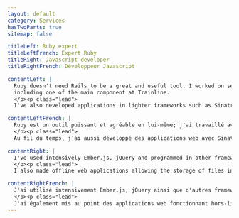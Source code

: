 ```yaml
---
layout: default
category: Services
hasTwoParts: true
sitemap: false

titleLeft: Ruby expert
titleLeftFrench: Expert Ruby
titleRight: Javascript developer
titleRightFrench: Développeur Javascript

contentLeft: |
  Ruby doesn't need Rails to be a great and useful tool. I worked on several framework-less ruby applications over the years,
  including one of the main component at Trainline.
  </p><p class="lead">
  I've also developed applications in lighter frameworks such as Sinatra when Rails was not necessary, as well as many command-line utilities over the years.

contentLeftFrench: |
  Ruby est un outil puissant et agréable en lui-même; j'ai travaillé avec plusieurs applications sans framework, y compris un des composants principaux à Trainline Europe.
  </p><p class="lead">
  Au fil du temps, j'ai aussi développé des applications web avec Sinatra pour les projets où Rails n'était pas la solution la plus adaptée, ainsi que des utilitaires en ligne de commande.

contentRight: |
  I've used intensively Ember.js, jQuery and programmed in other frameworks such as Backbone.js or Angular.js, and developed real-time features with technologies such as websockets or server-side events.
  </p><p class="lead">
  I also made offline web applications allowing the storage of files in the browser, and also server-side applications and tools with node.js.

contentRightFrench: |
  J'ai utilisé intensivement Ember.js, jQuery ainsi que d'autres frameworks tels que Backbone.js ou Angular.js, ainsi que développé des applications avec des fonctionnalités temps-réel utilisant les websockets ou les server-side events.
  </p><p class="lead">
  J'ai également mis au point des applications web fonctionnant hors-ligne qui permettaient de stocker des fichiers dans la mémoire du navigateur, et pour finir des applications serveur avec node.js
---
```

